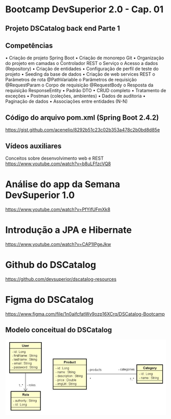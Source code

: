 # Bootcamp DevSuperior 2.0 - Cap. 01

## Projeto DSCatalog back end Parte 1

## Competências
•	Criação de projeto Spring Boot
•	Criação de monorepo Git
•	Organização do projeto em camadas
	o	Controlador REST
	o	Serviço
	o	Acesso a dados (Repository)
•	Criação de entidades
•	Configuração de perfil de teste do projeto
•	Seeding da base de dados
•	Criação de web services REST
	o	Parâmetros de rota @PathVariable
	o	Parâmetros de requisição @RequestParam
	o	Corpo de requisição @RequestBody
	o	Resposta da requisição ResponseEntity<T>
•	Padrão DTO
•	CRUD completo
•	Tratamento de exceções
•	Postman (coleções, ambientes)
•	Dados de auditoria
•	Paginação de dados
•	Associações entre entidades (N-N)

## Código do arquivo pom.xml (Spring Boot 2.4.2)
https://gist.github.com/acenelio/8292b51c23c02b353a478c2b0bd8d85e

## Vídeos auxiliares

Conceitos sobre desenvolvimento web e REST
https://www.youtube.com/watch?v=b8uLFfzcVQ8

# Análise do app da Semana DevSuperior 1.0
https://www.youtube.com/watch?v=PfYifUFmXk8

# Introdução a JPA e Hibernate
https://www.youtube.com/watch?v=CAP1IPgeJkw
# Github do DSCatalog
https://github.com/devsuperior/dscatalog-resources
# Figma do DSCatalog
https://www.figma.com/file/1n0aifcfatWv9ozp16XCrq/DSCatalog-Bootcamp

## Modelo conceitual do DSCatalog
 
![Image](https://github.com/marciorbarcellos/dscatalog-bootcamp-devsuperior/blob/main/backend/img/ModeloConceitualDScatalog.jpg)







